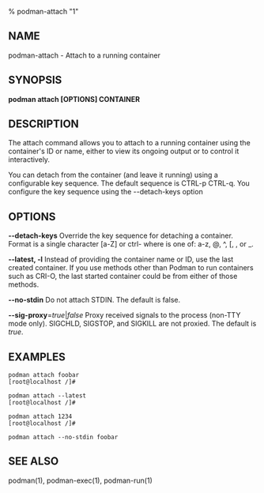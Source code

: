 % podman-attach "1"

## NAME
podman\-attach - Attach to a running container

## SYNOPSIS
**podman attach [OPTIONS] CONTAINER**

## DESCRIPTION
The attach command allows you to attach to a running container using the container's ID
or name, either to view its ongoing output or to control it interactively.

You can detach from the container (and leave it running) using a configurable key sequence. The default
sequence is CTRL-p CTRL-q. You configure the key sequence using the --detach-keys option

## OPTIONS
**--detach-keys**
Override the key sequence for detaching a container. Format is a single character [a-Z] or
ctrl-<value> where <value> is one of: a-z, @, ^, [, , or _.

**--latest, -l**
Instead of providing the container name or ID, use the last created container. If you use methods other than Podman
to run containers such as CRI-O, the last started container could be from either of those methods.

**--no-stdin**
Do not attach STDIN. The default is false.

**--sig-proxy**=*true*|*false*
Proxy received signals to the process (non-TTY mode only). SIGCHLD, SIGSTOP, and SIGKILL are not proxied. The default is *true*.

## EXAMPLES ##

```
podman attach foobar
[root@localhost /]#
```
```
podman attach --latest
[root@localhost /]#
```
```
podman attach 1234
[root@localhost /]#
```
```
podman attach --no-stdin foobar
```
## SEE ALSO
podman(1), podman-exec(1), podman-run(1)
